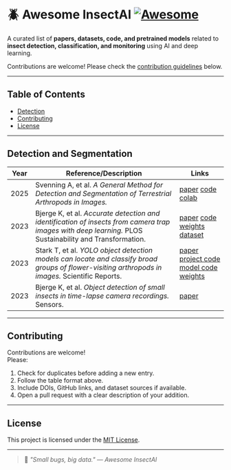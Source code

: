 # 🪲 Awesome InsectAI [![Awesome](https://awesome.re/badge.svg)](https://awesome.re)

A curated list of **papers, datasets, code, and pretrained models** related to **insect detection, classification, and monitoring** using AI and deep learning.  

Contributions are welcome! Please check the [contribution guidelines](#contributing) below.

---

## Table of Contents
- [Detection](#detection-and-segmentation)
- [Contributing](#contributing)
- [License](#license)

---

## Detection and Segmentation

| Year | Reference/Description | Links |
|------|-----------------------|-------|
| 2025 | Svenning A, et al. *A General Method for Detection and Segmentation of Terrestrial Arthropods in Images.* | [paper](https://www.biorxiv.org/content/10.1101/2025.04.08.647223v1) [code](https://github.com/darsa-group/flat-bug) [colab](https://colab.research.google.com/github/darsa-group/flat-bug/blob/master/docs/flat-bug.ipynb) |
| 2023 | Bjerge K, et al. *Accurate detection and identification of insects from camera trap images with deep learning.* PLOS Sustainability and Transformation. | [paper](https://doi.org/10.1371/journal.pstr.0000051) [code](https://github.com/ultralytics/yolov5) [weights](https://zenodo.org/records/7395752) [dataset](https://zenodo.org/records/7395752) |
| 2023 | Stark T, et al. *YOLO object detection models can locate and classify broad groups of flower-visiting arthropods in images.* Scientific Reports. | [paper](https://doi.org/10.1038/s41598-023-43482-3) [project code](https://github.com/stark-t/PAI/tree/main) [model code](https://github.com/ultralytics/yolov5) [weights](https://github.com/stark-t/PAI/tree/main/detectors/trained_weights) |
| 2023 | Bjerge K, et al. *Object detection of small insects in time-lapse camera recordings.* Sensors. | [paper](https://doi.org/10.3390/s23167242) |

---

## Contributing

Contributions are welcome!  
Please:
1. Check for duplicates before adding a new entry.  
2. Follow the table format above.  
3. Include DOIs, GitHub links, and dataset sources if available.  
4. Open a pull request with a clear description of your addition.

---

## License

This project is licensed under the [MIT License](LICENSE).

---

> 🦋 *"Small bugs, big data." — Awesome InsectAI*
